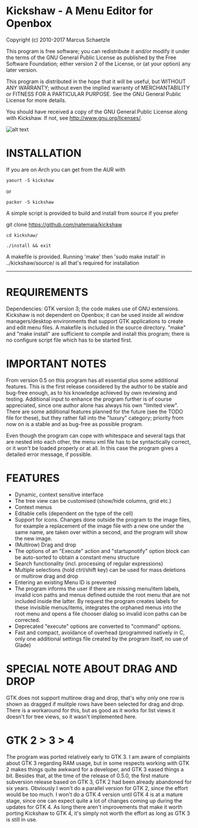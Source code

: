 # Kickshaw - A Menu Editor for Openbox

Copyright (c) 2010-2017        Marcus Schaetzle

This program is free software; you can redistribute it and/or modify
it under the terms of the GNU General Public License as published by
the Free Software Foundation; either version 2 of the License, or
(at your option) any later version.

This program is distributed in the hope that it will be useful,
but WITHOUT ANY WARRANTY; without even the implied warranty of
MERCHANTABILITY or FITNESS FOR A PARTICULAR PURPOSE.  See the
GNU General Public License for more details.

You should have received a copy of the GNU General Public License along
with Kickshaw. If not, see http://www.gnu.org/licenses/.


![alt text](https://cdn.scrot.moe/images/2017/08/04/kickshaw.png)

# INSTALLATION

If you are on Arch you can get from the AUR with

    yaourt -S kickshaw

or

    packer -S kickshaw


A simple script is provided to build and install from source if you prefer

git clone https://github.com/natemaia/kickshaw

    cd kickshaw/

    ./install && exit


A makefile is provided. Running 'make' then 'sudo make install'
in ../kickshaw/source/ is all that's required for installation

---

# REQUIREMENTS

Dependencies: GTK version 3; the code makes use of GNU extensions.
Kickshaw is not dependent on Openbox; it can be used inside all window
managers/desktop environments that support GTK applications to create and
edit menu files. A makefile is included in the source directory. "make"
and "make install" are sufficient to compile and install this program;
there is no configure script file which has to be started first.

# IMPORTANT NOTES

From version 0.5 on this program has all essential plus some additional
features. This is the first release considered by the author to be stable
and bug-free enough, as to his knowledge achieved by own reviewing and
testing.
Additional input to enhance the program further is of course
appreciated, since one author alone has always his own "limited view".
There are some additional features planned for the future (see the TODO
file for these), but they rather fall into the "luxury" category;
priority from now on is a stable and as bug-free as possible program.

Even though the program can cope with whitespace and several tags that
are nested into each other, the menu xml file has to be syntactically
correct, or it won't be loaded properly or at all. In this case the
program gives a detailed error message, if possible.

# FEATURES

- Dynamic, context sensitive interface
- The tree view can be customised (show/hide columns, grid etc.)
- Context menus
- Editable cells (dependent on the type of the cell)
- Support for icons. Changes done outside the program to the image files,
  for example a replacement of the image file with a new one under the
  same name, are taken over within a second, and the program will show the
  new image.
- (Multirow) Drag and drop
- The options of an "Execute" action and "startupnotify" option block can
  be auto-sorted to obtain a constant menu structure
- Search functionality (incl. processing of regular expressions)
- Multiple selections (hold ctrl/shift key) can be used for mass deletions
  or multirow drag and drop
- Entering an existing Menu ID is prevented
- The program informs the user if there are missing menu/item labels,
  invalid icon paths and menus defined outside the root menu that are not
  included inside the latter. By request the program creates labels for
  these invisible menus/items, integrates the orphaned menus into the root
  menu and opens a file chooser dialog so invalid icon paths can be
  corrected.
- Deprecated "execute" options are converted to "command" options.
- Fast and compact, avoidance of overhead (programmed natively in C,
  only one additional settings file created by the program itself,
  no use of Glade)

# SPECIAL NOTE ABOUT DRAG AND DROP

GTK does not support multirow drag and drop, that's why only one row is
shown as dragged if mulitple rows have been selected for drag and drop.
There is a workaround for this, but as good as it works for list views
it doesn't for tree views, so it wasn't implemented here.

# GTK 2 > 3 > 4

The program was ported relatively early to GTK 3. I am aware of complaints
about GTK 3 regarding RAM usage, but in some respects working with GTK 2
makes things quite awkward for a developer, and GTK 3 eased things a bit.
Besides that, at the time of the release of 0.5.0, the first mature subversion
release based on GTK 3, GTK 2 had been already abandoned for six years.
Obviously I won't do a parallel version for GTK 2, since the effort would be
too much.
I won't do a GTK 4 version until GTK 4 is at a mature stage, since one can
expect quite a lot of changes coming up during the updates for GTK 4. As long
there aren't improvements that make it worth porting Kickshaw to GTK 4, it's
simply not worth the effort as long as GTK 3 is still in use.
